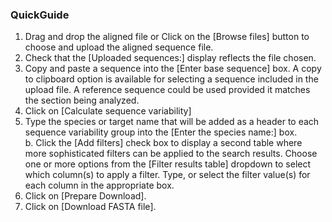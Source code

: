 ### QuickGuide

1. Drag and drop the aligned file or Click on the [Browse files] button to choose and upload the aligned sequence file.    
2. Check that the [Uploaded sequences:] display reflects the file chosen.    
3. Copy and paste a sequence into the [Enter base sequence] box. A copy to clipboard option is available for selecting a sequence included in the upload file. A reference sequence could be used provided it matches the section being analyzed.    
4. Click on [Calculate sequence variability]      
5. Type the species or target name that will be added as a header to each sequence variability group into the [Enter the species name:] box.  
    b. Click the [Add filters] check box to display a second table where more sophisticated filters can be applied to the search results. Choose one or more options from the [Filter results table] dropdown to select which column(s) to apply a filter. Type, or select the filter value(s) for each column in the appropriate box.
6. Click on [Prepare Download].   
7. Click on [Download FASTA file].  